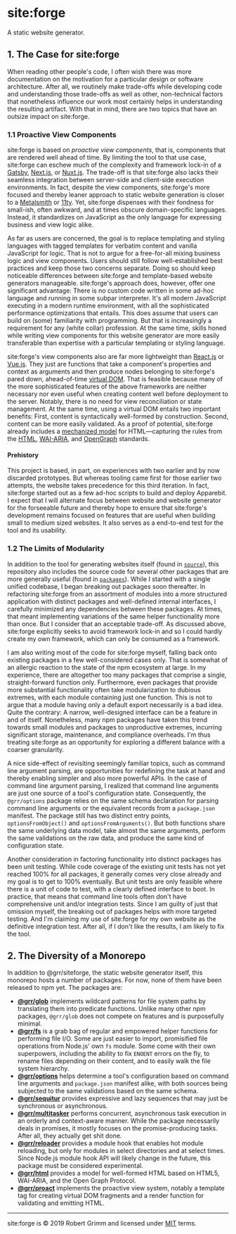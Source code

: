 # site:forge

A static website generator.

## 1. The Case for site:forge

When reading other people's code, I often wish there was more documentation on
the motivation for a particular design or software architecture. After all, we
routinely make trade-offs while developing code and understanding those
trade-offs as well as other, non-technical factors that nonetheless influence
our work most certainly helps in understanding the resulting artifact. With that
in mind, there are two topics that have an outsize impact on site:forge.


### 1.1 Proactive View Components

site:forge is based on *proactive view components*, that is, components that are
rendered well ahead of time. By limiting the tool to that use case, site:forge
can eschew much of the complexity and framework lock-in of a
[Gatsby](https://www.gatsbyjs.org), [Next.js](https://nextjs.org), or
[Nuxt.js](https://nuxtjs.org). The trade-off is that site:forge also lacks their
seamless integration between server-side and client-side execution environments.
In fact, despite the view components, site:forge's more focused and thereby
leaner approach to static website generation is closer to a
[Metalsmith](https://metalsmith.io) or [11ty](https://www.11ty.dev). Yet,
site:forge dispenses with their fondness for small-ish, often awkward, and at
times obscure domain-specific languages. Instead, it standardizes on JavaScript
as the only language for expressing business and view logic alike.

As far as users are concerned, the goal is to replace templating and styling
languages with tagged templates for verbatim content and vanilla JavaScript for
logic. That is not to argue for a free-for-all mixing business logic and view
components. Users should still follow well-established best practices and keep
those two concerns separate. Doing so should keep noticeable differences between
site:forge and template-based website generators manageable. site:forge's
approach does, however, offer one significant advantage: There is no custom code
written in some ad-hoc language and running in some subpar interpreter. It's all
modern JavaScript executing in a modern runtime environment, with all the
sophisticated performance optimizations that entails. This does assume that
users can build on (some) familiarity with programming. But that is increasingly
a requirement for any (white collar) profession. At the same time, skills honed
while writing view components for this website generator are more easily
transferable than expertise with a particular templating or styling language.

site:forge's view components also are far more lightweight than
[React.js](https://reactjs.org) or [Vue.js](https://vuejs.org). They just are
functions that take a component's properties and context as arguments and then
produce nodes belonging to site:forge's pared down, ahead-of-time [virtual
DOM](https://github.com/sethvincent/awesome-virtual-dom). That is feasible
because many of the more sophisticated features of the above frameworks are
neither necessary nor even useful when creating content well before deployment
to the server. Notably, there is no need for view reconciliation or state
management. At the same time, using a virtual DOM entails two important
benefits: First, content is syntactically well-formed by construction. Second,
content can be more easily validated. As a proof of potential, site:forge
already includes a [mechanized model](packages/html/README.md) for
HTML—capturing the rules from the
[HTML](https://html.spec.whatwg.org), [WAI-ARIA](https://w3c.github.io/aria/),
and [OpenGraph](https://ogp.me) standards.

#### Prehistory

This project is based, in part, on experiences with two earlier and by now
discarded prototypes. But whereas tooling came first for those earlier two
attempts, the website takes precedence for this third iteration. In fact,
site:forge started out as a few ad-hoc scripts to build and deploy Apparebit. I
expect that I will alternate focus between website and website generator for the
forseeable future and thereby hope to ensure that site:forge's development
remains focused on features that are useful when building small to medium sized
websites. It also serves as a end-to-end test for the tool and its usability.


### 1.2 The Limits of Modularity

In addition to the tool for generating websites itself (found in
[`source`](source)), this repository also includes the source code for several
other packages that are more generally useful (found in [`packages`](packages)).
While I started with a single unified codebase, I began breaking out packages
soon thereafter. In refactoring site:forge from an assortment of modules into a
more structured application with distinct packages and well-defined internal
interfaces, I carefully minimized any dependencies between these packages. At
times, that meant implementing variations of the same helper functionality more
than once. But I consider that an acceptable trade-off. As discussed above,
site:forge explicitly seeks to avoid framework lock-in and so I could hardly
create my own framework, which can only be consumed as a framework.

I am also writing most of the code for site:forge myself, falling back onto
existing packages in a few well-considered cases only. That is somewhat of an
allergic reaction to the state of the npm ecosystem at large. In my experience,
there are altogether too many packages that comprise a single, straight-forward
function only. Furthermore, even packages that provide more substantial
functionality often take modularization to dubious extremes, with each module
containing just one function. This is not to argue that a module having only a
default export necessarily is a bad idea. Quite the contrary: A narrow,
well-designed interface can be a feature in and of itself. Nonetheless, many npm
packages have taken this trend towards small modules and packages to
unproductive extremes, incurring significant storage, maintenance, and
compliance overheads. I'm thus treating site:forge as an opportunity for
exploring a different balance with a coarser granularity.

A nice side-effect of revisiting seemingly familiar topics, such as command line
argument parsing, are opportunities for redefining the task at hand and thereby
enabling simpler and also more powerful APIs. In the case of command line
argument parsing, I realized that command line arguments are just one source of
a tool's configuration state. Consequently, the `@grr/options` package relies on
the same schema declaration for parsing command line arguments or the equivalent
records from a `package.json` manifest. The package still has two distinct entry
points, `optionsFromObject()` and `optionsFromArguments()`. But both functions
share the same underlying data model, take almost the same arguments, perform
the same validations on the raw data, and produce the same kind of configuration
state.

Another consideration in factoring functionality into distinct packages has been
unit testing. While code coverage of the existing unit tests has not yet reached
100% for all packages, it generally comes very close already and my goal is to
get to 100% eventually. But unit tests are only feasible where there is a unit
of code to test, with a clearly defined interface to boot. In practice, that
means that command line tools often don't have comprehensive unit and/or
integration tests. Since I am guilty of just that omission myself, the breaking
out of packages helps with more targeted testing. And I'm claiming my use of
site:forge for my own website as the definitive integration test. After all, if
I don't like the results, I am likely to fix the tool.


## 2. The Diversity of a Monorepo

In addition to @grr/siteforge, the static website generator itself, this
monorepo hosts a number of packages. For now, none of them have been released to
npm yet. The packages are:

  * [__@grr/glob__](packages/glob) implements wildcard patterns for file system
    paths by translating them into predicate functions. Unlike many other npm
    packages, `@grr/glob` does not compete on features and is purposefully
    minimal.
  * [__@grr/fs__](packages/fs) is a grab bag of regular and empowered helper
    functions for performing file I/O. Some are just easier to import,
    promisified file operations from Node.js' own `fs` module. Some come with
    their own superpowers, including the ability to fix `ENOENT` errors on the
    fly, to rename files depending on their content, and to easily walk the file
    system hierarchy.
  * [__@grr/options__](packages/options) helps determine a tool's configuration
    based on command line arguments and `package.json` manifest alike, with both
    sources being subjected to the same validations based on the same schema.
  * [__@grr/sequitur__](packages/sequitur) provides expressive and lazy
    sequences that may just be synchronous or asynchronous.
  * [__@grr/multitasker__](packages/multitasker) performs concurrent,
    asynchronous task execution in an orderly and context-aware manner. While
    the package necessarily deals in promises, it mostly focuses on the
    promise-producing tasks. After all, they actually get shit done.
  * [__@grr/reloader__](packages/reloader) provides a module hook that enables
    hot module reloading, but only for modules in select directories and at
    select times. Since Node.js module hook API will likely change in the
    future, this package must be considered experimental.
  * [__@grr/html__](packages/html) provides a model for well-formed HTML based
    on HTML5, WAI-ARIA, and the Open Graph Protocol.
  * [__@grr/proact__](packages/proact) implements the proactive view system,
    notably a template tag for creating virtual DOM fragments and a render
    function for validating and emitting HTML.

---

site:forge is © 2019 Robert Grimm and licensed under [MIT](LICENSE) terms.
